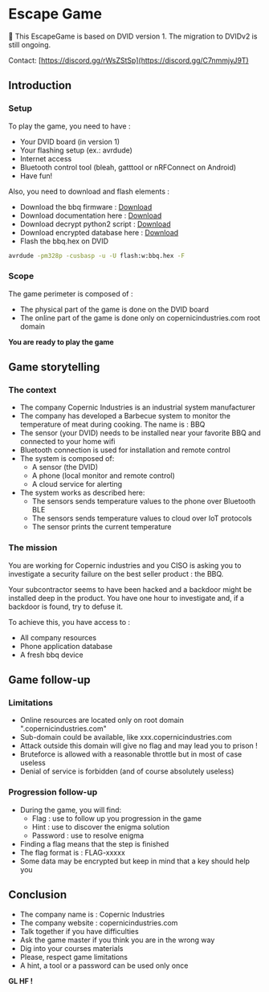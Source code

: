 # Escape Game

🚨 This EscapeGame is based on DVID version 1. The migration to DVIDv2 is still ongoing.

Contact: [https://discord.gg/rWsZStSp](https://discord.gg/C7nmmjyJ9T)

## Introduction
### Setup
To play the game, you need to have :

  * Your DVID board (in version 1)
  * Your flashing setup (ex.: avrdude)
  * Internet access
  * Bluetooth control tool (bleah, gatttool or nRFConnect on Android)
  * Have fun!

Also, you need to download and flash elements :
  * Download the bbq firmware : [Download](bbq.hex)
  * Download documentation here : [Download](bbq_datasheet.pdf)
  * Download decrypt python2 script : [Download](decrypt.py)
  * Download encrypted database here : [Download](database.db.enc)
  * Flash the bbq.hex on DVID

  ```bash
  avrdude -pm328p -cusbasp -u -U flash:w:bbq.hex -F
  ```

### Scope
The game perimeter is composed of :

  * The physical part of the game is done on the DVID board
  * The online part of the game is done only on copernicindustries.com root domain


**You are ready to play the game**

## Game storytelling
### The context

* The company Copernic Industries is an industrial system manufacturer
* The company has developed a Barbecue system to monitor the temperature of meat during cooking. The name is : BBQ
* The sensor (your DVID) needs to be installed near your favorite BBQ and connected to your home wifi
* Bluetooth connection is used for installation and remote control
* The system is composed of:
    * A sensor (the DVID)
    * A phone (local monitor and remote control)
    * A cloud service for alerting
*  The system works as described here:
    * The sensors sends temperature values to the phone over Bluetooth BLE
    * The sensors sends temperature values to cloud over IoT protocols
    * The sensor prints the current temperature

### The mission
You are working for Copernic industries and you CISO is asking you to investigate a security failure on the best seller product : the BBQ.

Your subcontractor seems to have been hacked and a backdoor might be installed deep in the product.
You have one hour to investigate and, if a backdoor is found, try to defuse it.

To achieve this, you have access to :

* All company resources
* Phone application database
* A fresh bbq device


## Game follow-up
### Limitations
* Online resources are located only on root domain ".copernicindustries.com"
* Sub-domain could be available, like xxx.copernicindustries.com
* Attack outside this domain will give no flag and may lead you to prison !
* Bruteforce is allowed with a reasonable throttle but in most of case useless
* Denial of service is forbidden (and of course absolutely useless)

### Progression follow-up
* During the game, you will find:
    * Flag : use to follow up you progression in the game
    * Hint : use to discover the enigma solution
    * Password : use to resolve enigma
* Finding a flag means that the step is finished
* The flag format is : FLAG-xxxxx
* Some data may be encrypted but keep in mind that a key should help you


## Conclusion
* The company name is : Copernic Industries
* The company website : copernicindustries.com
* Talk together if you have difficulties
* Ask the game master if you think you are in the wrong way
* Dig into your courses materials
* Please, respect game limitations
* A hint, a tool or a password can be used only once

**GL HF !**
